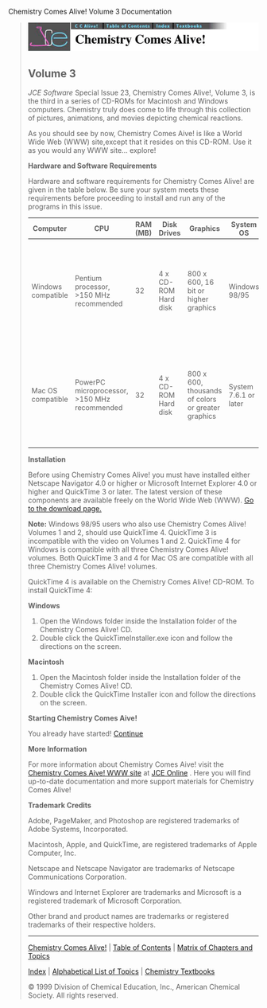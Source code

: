 




 Chemistry Comes Alive! Volume 3 Documentation
 



> ![Chemistry Comes Alive!](ccahead.gif)
> 
> 
> 
> 
> 
> 
> 
> ## Volume 3
> 
> 
> 
> *JCE Software* 
>  Special Issue 23, Chemistry Comes Alive!, Volume 3, is the third in a series of CD-ROMs for Macintosh and Windows computers. Chemistry truly does come to life through this collection of pictures, animations, and movies depicting chemical reactions.
>  
> 
> 
> 
>  As you should see by now, Chemistry Comes Aive! is like a World Wide Web (WWW) site,except that it resides on this CD-ROM. Use it as you would any WWW site... explore!
>  
> 
> 
> 
> 
> **Hardware and Software Requirements** 
> 
> 
> 
> 
> 
>  Hardware and software requirements for Chemistry Comes Alive! are given in the table below. Be sure your system meets these requirements before proceeding to install and run any of the programs in this issue.
>  
> 
> 
> 
> 
> | Computer | CPU | RAM (MB) | Disk Drives | Graphics | System OS | Other Software | Other Hardware |
> | --- | --- | --- | --- | --- | --- | --- | --- |
> | Windows compatible | Pentium processor, >150 MHz recommended | 32 | 4 x CD-ROM    Hard disk | 800 x 600, 16 bit or higher graphics | Windows 98/95 | Netscape Navigator 4.0 or higher or Microsoft Internet Explorer 4.0 or higher, QuickTime 3 or higher | Internet connection (optional) |
> | Mac OS compatible | PowerPC microprocessor, >150 MHz recommended | 32 | 4 x CD-ROM    Hard disk | 800 x 600, thousands of colors or greater graphics | System 7.6.1 or later | Netscape Navigator 4.0 or higher or Microsoft Internet Explorer 4.0 or higher, QuickTime 3 or higher | Internet connection (optional) |
> 
> 
> 
> **Installation**
> 
> 
> 
> 
>  Before using Chemistry Comes Alive! you must have installed either Netscape Navigator 4.0 or higher or Microsoft Internet Explorer 4.0 or higher and QuickTime 3 or later. The latest version of these components are available freely on the World Wide Web (WWW).
>  [Go to the download page.](download.htm) 
> 
> 
> 
> 
> **Note:** 
>  Windows 98/95 users who also use Chemistry Comes Alive! Volumes 1 and 2, should use QuickTime 4. QuickTime 3 is incompatible with the video on Volumes 1 and 2. QuickTime 4 for Windows is compatible with all three Chemistry Comes Alive! volumes. Both QuickTime 3 and 4 for Mac OS are compatible with all three Chemistry Comes Alive! volumes.
>  
> 
> 
> 
>  QuickTime 4 is available on the Chemistry Comes Alive! CD-ROM. To install QuickTime 4:
>  
> 
> 
> 
> **Windows** 
> 1. Open the Windows folder inside the Installation folder of the Chemistry Comes Alive! CD.
> 2. Double click the QuickTimeInstaller.exe icon and follow the directions on the screen.
> 
> 
> 
> 
> 
> 
> **Macintosh** 
> 1. Open the Macintosh folder inside the Installation folder of the Chemistry Comes Alive! CD.
> 2. Double click the QuickTime Installer icon and follow the directions on the screen.
> 
> 
> 
> 
> 
> 
> 
> **Starting Chemistry Comes Aive!** 
> 
> 
> 
> 
> 
>  You already have started!
>  [Continue](../index.htm) 
> 
> 
> 
> 
> 
> **More Information** 
> 
> 
> 
> 
> 
>  For more information about Chemistry Comes Aive! visit the
>  [Chemistry Comes Aive! WWW site](http://jchemed.chem.wisc.edu/JCESoft/CCA/) 
>  at
>  [JCE Online](http://jchemed.chem.wisc.edu/) 
>  . Here you will find up-to-date documentation and more support materials for Chemistry Comes Alive!
>  
> 
> 
> 
> **Trademark Credits**
> 
>  Adobe, PageMaker, and Photoshop are registered trademarks of Adobe Systems, Incorporated.
>    
> 
>  Macintosh, Apple, and QuickTime, are registered trademarks of Apple Computer, Inc.
>    
> 
>  Netscape and Netscape Navigator are trademarks of Netscape Communications Corporation.
>    
> 
>  Windows and Internet Explorer are trademarks and Microsoft is a registered trademark of Microsoft Corporation.
>    
> 
>  Other brand and product names are trademarks or registered trademarks of their respective holders.
>  
> 
> 
> 
> 
> 
> 
> ---
> 
> 
> [Chemistry Comes Alive!](../INDEX.HTM) 
>  |
>  [Table of Contents](../CONTENTS.HTM) 
>  |
>  [Matrix of Chapters and Topics](../MATRIX.HTM) 
>   
> 
> [Index](../WORDS.HTM) 
>  |
>  [Alphabetical List of Topics](../ALPHATOP.HTM) 
>  |
>  [Chemistry Textbooks](../BOOKS.HTM) 
> 
>  © 1999 Division of Chemical Education, Inc., American Chemical Society. All rights reserved.





